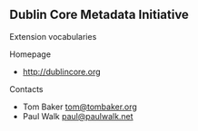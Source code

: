 ## Dublin Core Metadata Initiative

Extension vocabularies

Homepage

* http://dublincore.org

Contacts

* Tom Baker <tom@tombaker.org>
* Paul Walk <paul@paulwalk.net>


